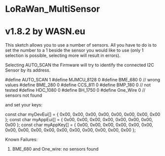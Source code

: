 # LoRaWan_MultiSensor
# v1.8.2 by WASN.eu


This sketch allows you to use a number of sensors.
All you have to do is to set the number to a 1 beside the sensor you would like to use 
(only 1 selection is possible, selecting more will result in errors).

Selecting AUTO_SCAN the Firmware will try to identify the connected I2C Sensor by its address.

#define AUTO_SCAN  1
#define MJMCU_8128 0
#define BME_680    0 // wrong values
#define BME_280    0
#define CCS_811    0
#define BMP_180    0 // not tested
#define HDC_1080   0
#define BH_1750    0
#define One_Wire   0 // sensors not found

and set your keys:

const char myDevEui[] = { 0x00, 0x00, 0x00, 0x00, 0x00, 0x00, 0x00, 0x00 };
const char myAppEui[] = { 0x00, 0x00, 0x00, 0x00, 0x00, 0x00, 0x00, 0x00 };
const char myAppKey[] = { 0x00, 0x00, 0x00, 0x00, 0x00, 0x00, 0x00, 0x00, 0x00, 0x00, 0x00, 0x00, 0x00, 0x00, 0x00, 0x00 };

Known Failures:

1. BME_680 and One_wire: no sensors found